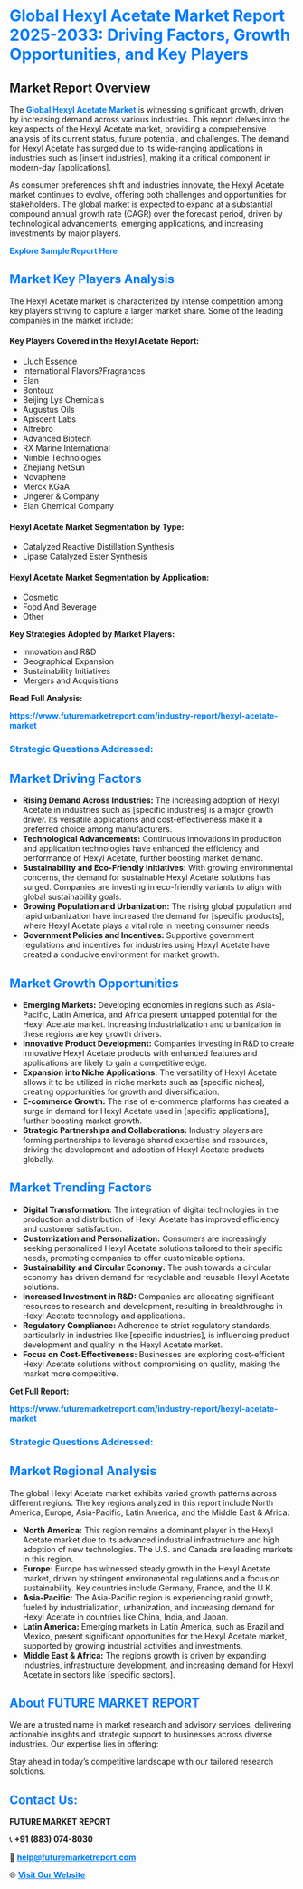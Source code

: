 <h1 style="color: #007BFF;">Global Hexyl Acetate Market Report 2025-2033: Driving Factors, Growth Opportunities, and Key Players</h1>

<section id="overview">
<h2>Market Report Overview</h2>
<p>The <a href="https://www.futuremarketreport.com/industry-report/hexyl-acetate-market" style="color: #007BFF; text-decoration: none;"><strong>Global Hexyl Acetate Market</strong></a> is witnessing significant growth, driven by increasing demand across various industries. This report delves into the key aspects of the Hexyl Acetate market, providing a comprehensive analysis of its current status, future potential, and challenges. The demand for Hexyl Acetate has surged due to its wide-ranging applications in industries such as [insert industries], making it a critical component in modern-day [applications].</p>
<p>As consumer preferences shift and industries innovate, the Hexyl Acetate market continues to evolve, offering both challenges and opportunities for stakeholders. The global market is expected to expand at a substantial compound annual growth rate (CAGR) over the forecast period, driven by technological advancements, emerging applications, and increasing investments by major players.</p>
</section>

<section id="overview">
<p><a href="https://www.futuremarketreport.com/request-sample/reportId=58500" style="color: #007BFF; text-decoration: none;"><strong>Explore Sample Report Here</strong></a></p>
</section>

<section id="key-players">
<h2 style="color: #007BFF;">Market Key Players Analysis</h2>
<p>The Hexyl Acetate market is characterized by intense competition among key players striving to capture a larger market share. Some of the leading companies in the market include:</p>
<h4>Key Players Covered in the Hexyl Acetate Report:</h4>
<ul><li>Lluch Essence</li><li>International Flavors?Fragrances</li><li>Elan</li><li>Bontoux</li><li>Beijing Lys Chemicals</li><li>Augustus Oils</li><li>Apiscent Labs</li><li>Alfrebro</li><li>Advanced Biotech</li><li>RX Marine International</li><li>Nimble Technologies</li><li>Zhejiang NetSun</li><li>Novaphene</li><li>Merck KGaA</li><li>Ungerer &amp; Company</li><li>Elan Chemical Company</li></ul>
<h4>Hexyl Acetate Market Segmentation by Type:</h4>
<ul><li>Catalyzed Reactive Distillation Synthesis</li><li>Lipase Catalyzed Ester Synthesis</li></ul>

<h4>Hexyl Acetate Market Segmentation by Application:</h4>
<ul><li>Cosmetic</li><li>Food And Beverage</li><li>Other</li></ul>
<p><strong>Key Strategies Adopted by Market Players:</strong></p>
<ul>
<li>Innovation and R&D</li>
<li>Geographical Expansion</li>
<li>Sustainability Initiatives</li>
<li>Mergers and Acquisitions</li>
</ul>
</section>

<section>
<p><strong>Read Full Analysis: </strong></p><a href="https://www.futuremarketreport.com/industry-report/hexyl-acetate-market" style="color: #007BFF; text-decoration: none;"><strong>https://www.futuremarketreport.com/industry-report/hexyl-acetate-market</strong></a>
<h3 style="color: #007BFF;">Strategic Questions Addressed:</h3>
</section>

<section id="driving-factors">
<h2 style="color: #007BFF;">Market Driving Factors</h2>
<ul>
<li><strong>Rising Demand Across Industries:</strong> The increasing adoption of Hexyl Acetate in industries such as [specific industries] is a major growth driver. Its versatile applications and cost-effectiveness make it a preferred choice among manufacturers.</li>
<li><strong>Technological Advancements:</strong> Continuous innovations in production and application technologies have enhanced the efficiency and performance of Hexyl Acetate, further boosting market demand.</li>
<li><strong>Sustainability and Eco-Friendly Initiatives:</strong> With growing environmental concerns, the demand for sustainable Hexyl Acetate solutions has surged. Companies are investing in eco-friendly variants to align with global sustainability goals.</li>
<li><strong>Growing Population and Urbanization:</strong> The rising global population and rapid urbanization have increased the demand for [specific products], where Hexyl Acetate plays a vital role in meeting consumer needs.</li>
<li><strong>Government Policies and Incentives:</strong> Supportive government regulations and incentives for industries using Hexyl Acetate have created a conducive environment for market growth.</li>
</ul>
</section>

<section id="growth-opportunities">
<h2 style="color: #007BFF;">Market Growth Opportunities</h2>
<ul>
<li><strong>Emerging Markets:</strong> Developing economies in regions such as Asia-Pacific, Latin America, and Africa present untapped potential for the Hexyl Acetate market. Increasing industrialization and urbanization in these regions are key growth drivers.</li>
<li><strong>Innovative Product Development:</strong> Companies investing in R&D to create innovative Hexyl Acetate products with enhanced features and applications are likely to gain a competitive edge.</li>
<li><strong>Expansion into Niche Applications:</strong> The versatility of Hexyl Acetate allows it to be utilized in niche markets such as [specific niches], creating opportunities for growth and diversification.</li>
<li><strong>E-commerce Growth:</strong> The rise of e-commerce platforms has created a surge in demand for Hexyl Acetate used in [specific applications], further boosting market growth.</li>
<li><strong>Strategic Partnerships and Collaborations:</strong> Industry players are forming partnerships to leverage shared expertise and resources, driving the development and adoption of Hexyl Acetate products globally.</li>
</ul>
</section>

<section id="trending-factors">
<h2 style="color: #007BFF;">Market Trending Factors</h2>
<ul>
<li><strong>Digital Transformation:</strong> The integration of digital technologies in the production and distribution of Hexyl Acetate has improved efficiency and customer satisfaction.</li>
<li><strong>Customization and Personalization:</strong> Consumers are increasingly seeking personalized Hexyl Acetate solutions tailored to their specific needs, prompting companies to offer customizable options.</li>
<li><strong>Sustainability and Circular Economy:</strong> The push towards a circular economy has driven demand for recyclable and reusable Hexyl Acetate solutions.</li>
<li><strong>Increased Investment in R&D:</strong> Companies are allocating significant resources to research and development, resulting in breakthroughs in Hexyl Acetate technology and applications.</li>
<li><strong>Regulatory Compliance:</strong> Adherence to strict regulatory standards, particularly in industries like [specific industries], is influencing product development and quality in the Hexyl Acetate market.</li>
<li><strong>Focus on Cost-Effectiveness:</strong> Businesses are exploring cost-efficient Hexyl Acetate solutions without compromising on quality, making the market more competitive.</li>
</ul>
</section>

<section>
<p><strong>Get Full Report: </strong></p><a href="https://www.futuremarketreport.com/industry-report/hexyl-acetate-market" style="color: #007BFF; text-decoration: none;"><strong>https://www.futuremarketreport.com/industry-report/hexyl-acetate-market</strong></a>
<h3 style="color: #007BFF;">Strategic Questions Addressed:</h3>
</section>


<section id="regional-analysis">
<h2 style="color: #007BFF;">Market Regional Analysis</h2>
<p>The global Hexyl Acetate market exhibits varied growth patterns across different regions. The key regions analyzed in this report include North America, Europe, Asia-Pacific, Latin America, and the Middle East & Africa:</p>
<ul>
<li><strong>North America:</strong> This region remains a dominant player in the Hexyl Acetate market due to its advanced industrial infrastructure and high adoption of new technologies. The U.S. and Canada are leading markets in this region.</li>
<li><strong>Europe:</strong> Europe has witnessed steady growth in the Hexyl Acetate market, driven by stringent environmental regulations and a focus on sustainability. Key countries include Germany, France, and the U.K.</li>
<li><strong>Asia-Pacific:</strong> The Asia-Pacific region is experiencing rapid growth, fueled by industrialization, urbanization, and increasing demand for Hexyl Acetate in countries like China, India, and Japan.</li>
<li><strong>Latin America:</strong> Emerging markets in Latin America, such as Brazil and Mexico, present significant opportunities for the Hexyl Acetate market, supported by growing industrial activities and investments.</li>
<li><strong>Middle East & Africa:</strong> The region’s growth is driven by expanding industries, infrastructure development, and increasing demand for Hexyl Acetate in sectors like [specific sectors].</li>
</ul>
</section>

<footer>
<h2 style="color: #007BFF;">About FUTURE MARKET REPORT</h2>
<p>We are a trusted name in market research and advisory services, delivering actionable insights and strategic support to businesses across diverse industries. Our expertise lies in offering:</p>

<p>Stay ahead in today’s competitive landscape with our tailored research solutions.</p>

<h2 style="color: #007BFF;">Contact Us:</h2>
<p><strong>FUTURE MARKET REPORT</strong></p>
<p>📞 <strong>+91 (883) 074-8030</strong></p>
<p>📧 <strong><a href="mailto:help@futuremarketreport.com" style="color: #007BFF;">help@futuremarketreport.com</a></strong></p>
<p>🌐 <strong><a href="https://www.futuremarketreport.com/" style="color: #007BFF;">Visit Our Website</a></strong></p>
</footer>